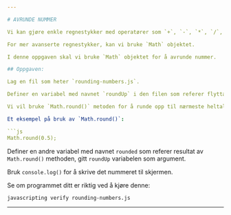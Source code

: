 ```yaml
---

# AVRUNDE NUMMER

Vi kan gjøre enkle regnestykker med operatører som `+`, `-`, `*`, `/`, og `%`.

For mer avanserte regnestykker, kan vi bruke `Math` objektet.

I denne oppgaven skal vi bruke `Math` objektet for å avrunde nummer.

## Oppgaven:

Lag en fil som heter `rounding-numbers.js`.

Definer en variabel med navnet `roundUp` i den filen som referer flyttallet `1.5`.

Vi vil bruke `Math.round()` metoden for å runde opp til nærmeste heltall.

Et eksempel på bruk av `Math.round()`:

```js
Math.round(0.5);
```

Definer en andre variabel med navnet `rounded` som referer resultat av `Math.round()` methoden,
gitt `roundUp` variabelen som argument.

Bruk `console.log()` for å skrive det nummeret til skjermen.

Se om programmet ditt er riktig ved å kjøre denne:

`javascripting verify rounding-numbers.js`

---
```

